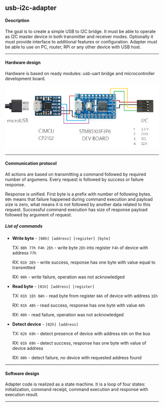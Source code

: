 ## usb-i2c-adapter

#### Description

The goal is to create a simple USB to I2C bridge. It must be able to operate as I2C master device in both transmitter and receiver modes. Optionally it must provide interface to additional features or configuration. Adapter must be able to use on PC, router, RPi or any other device with USB host.

---

#### Hardware design

Hardware is based on ready modules: usb-uart bridge and microcontroller development board.

![HW scheme](doc/usb-i2c-adapter-hw-scheme.png)

---

#### Communication protocol

All actions are based on transmitting a command followed by required number of argumens. Every request is followed by success or failure response.

Response is unified. First byte is a prefix with number of following bytes. `00h` means that failure happened during command execution and payload size is zero, what means it is not followed by another data related to this request. Successful command execution has size of response payload followed by argument of request.

##### List of commands

 - **Write byte** - `[00h] [address] [register] [byte]`
 
   TX: `00h 77h F4h 2Eh` - write byte `2Eh` into register `F4h` of device with address `77h`

   RX: `01h 2Eh` - write success, response has one byte with value equal to transmitted

   RX: `00h` - write failure, operation was not acknowledged

 - **Read byte** - `[01h] [address] [register]`

   TX: `01h 1Eh 0Ah` - read byte from register `0Ah` of device with address `1Eh`

   RX: `01h 48h` - read success, response has one byte with value `48h`

   RX: `00h` - read failure, operation was not acknowledged

 - **Detect device** - `[02h] [address]`

   TX: `02h 69h` - detect presence of device with address `69h` on the bus

   RX: `01h 69h` - detect success, response has one byte with value of device address

   RX: `00h` - detect failure, no device with requested address found

---

#### Software design

Adapter code is realized as a state machine. It is a loop of four states: initialization, command receipt, command execution and response with execution result.

---
